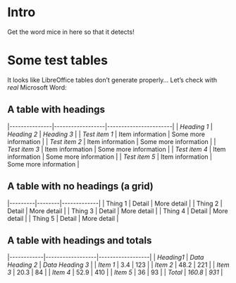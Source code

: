 # Intro

Get the word mice in here so that it detects!

# Some test tables

It looks like LibreOffice tables don’t generate properly… Let’s check with *real* Microsoft Word:

## A table with headings

|---------------|------------------|-----------------------|
| *Heading 1*   | *Heading 2*      | *Heading 3*           |
| *Test item 1* | Item information | Some more information |
| *Test item 2* | Item information | Some more information |
| *Test item 3* | Item information | Some more information |
| *Test item 4* | Item information | Some more information |
| *Test item 5* | Item information | Some more information |

## A table with no headings (a grid)

|---------|--------|-------------|
| Thing 1 | Detail | More detail |
| Thing 2 | Detail | More detail |
| Thing 3 | Detail | More detail |
| Thing 4 | Detail | More detail |
| Thing 5 | Detail | More detail |

## A table with headings and totals

|------------|------------------|------------------|
| *Heading1* | *Data Heading 2* | *Data Heading 3* |
| *Item 1*   | 3.4              | 123              |
| *Item 2*   | 48.2             | 221              |
| *Item 3*   | 20.3             | 84               |
| *Item 4*   | 52.9             | 410              |
| *Item 5*   | 36               | 93               |
| *Total*    | *160.8*          | *931*            |
